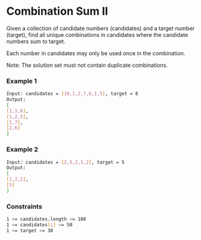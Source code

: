 # Combination Sum II

Given a collection of candidate numbers (candidates) and a target number (target), find all unique combinations in candidates where the candidate numbers sum to target.

Each number in candidates may only be used once in the combination.

Note: The solution set must not contain duplicate combinations.


### Example 1
```sh
Input: candidates = [10,1,2,7,6,1,5], target = 8
Output: 
[
[1,1,6],
[1,2,5],
[1,7],
[2,6]
]
```

### Example 2
```sh
Input: candidates = [2,5,2,1,2], target = 5
Output: 
[
[1,2,2],
[5]
]
```

### Constraints
```sh
1 <= candidates.length <= 100
1 <= candidates[i] <= 50
1 <= target <= 30
```
